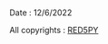 # 
<!--

<img src="https://github.com/RED5PY/CAPTIAN-X/blob/main/.img/InShot_20220520_192431702.jpg">

All in one
User Friendly Toolkit

 Copyright : <a href="https://github.com/F1d41"> F1d41</a>
#
This Tool Almost Done
#
-->
Date : 12/6/2022

All copyrights : <a href="https://github.com/RED5PY">RED5PY</a>
